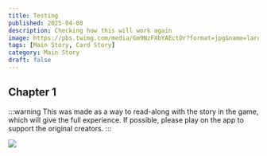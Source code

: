 ```yaml
---
title: Testing
published: 2025-04-08
description: Checking how this will work again
image: https://pbs.twimg.com/media/Gm9NzFXbYAEctOr?format=jpg&name=large
tags: [Main Story, Card Story]
category: Main Story
draft: false
---
```

## Chapter 1
:::warning
This was made as a way to read-along with the story in the game, which will give the full experience. If possible, please play on the app to support the original creators.
:::

<img src= "Blooshiez/TasoTsuboEn/src/content/posts/post-1/logicon_yumehisa_b.png"/>